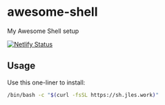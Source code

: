 # awesome-shell
My Awesome Shell setup

[![Netlify Status](https://api.netlify.com/api/v1/badges/53c0a9d3-abb4-4d92-9e5a-fcfe58029542/deploy-status)](https://app.netlify.com/sites/sh-jles-work/deploys)

## Usage

Use this one-liner to install:

```bash
/bin/bash -c "$(curl -fsSL https://sh.jles.work)"
```
